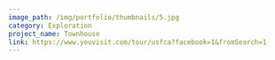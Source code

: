 ```yaml
---
image_path: /img/portfolio/thumbnails/5.jpg
category: Exploration
project_name: Townhouse
link: https://www.youvisit.com/tour/usfca?facebook=1&fromSearch=1
---
```

